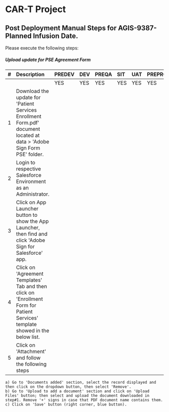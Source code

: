 # CAR-T Project

## Post Deployment Manual Steps for AGIS-9387-Planned Infusion Date.

Please execute the following steps:

##### Upload update for PSE Agreement Form 

| # | Description | PREDEV | DEV | PREQA | SIT | UAT | PREPROD | PRODUCTION |   
|---:|:---|:---|:---|:---|:---|:---|:---|:---|  
|	|	|YES|YES|YES|YES|YES|YES|YES| 
|1|Download the update for 'Patient Services Enrollment Form.pdf' document located at data > 'Adobe Sign Form PSE' folder. | | | | | | | |
|2|Login to respective Salesforce Environment as an Administrator.| | | | | | | |
|3|Click on App Launcher button to show the App Launcher, then find and click 'Adobe Sign for Salesforce' app.| | | | | | | |
|4|Click on 'Agreement Templates' Tab and then click on 'Enrollment Form for Patient Services' template showed in the below list.| | | | | | | |
|5|Click on 'Attachment' and follow the following steps | | | | | | | |

    a) Go to 'Documents added' section, select the record displayed and then click on the dropdown button, then select 'Remove'.
	b) Go to 'Upload to add a document' section and click on 'Upload Files' button; then select and upload the document downloaded in step#1. Remove '+' signs in case that PDF document name contains them.
	c) Click on 'Save' button (right corner, blue button).
